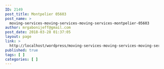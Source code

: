 ```yaml
---
ID: 2149
post_title: Montpelier 05603
post_name: >
  moving-services-moving-services-moving-services-montpelier-05603
author: mrgabonijeff@gmail.com
post_date: 2018-03-28 01:37:05
layout: page
link: >
  http://localhost/wordpress/moving-services-moving-services-moving-services-montpelier-05603/
published: true
tags: [ ]
categories: [ ]
---
```


